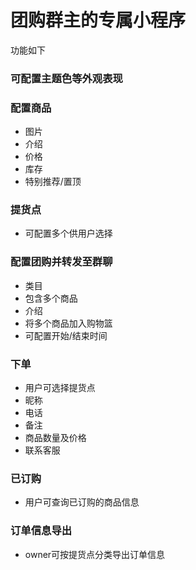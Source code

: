 # 团购群主的专属小程序

功能如下
### 可配置主题色等外观表现

### 配置商品
  - 图片
  - 介绍
  - 价格
  - 库存
  - 特别推荐/置顶

### 提货点
  - 可配置多个供用户选择

### 配置团购并转发至群聊
  - 类目
  - 包含多个商品
  - 介绍
  - 将多个商品加入购物篮
  - 可配置开始/结束时间

### 下单
  - 用户可选择提货点
  - 昵称
  - 电话
  - 备注
  - 商品数量及价格
  - 联系客服

### 已订购
  - 用户可查询已订购的商品信息

### 订单信息导出
  - owner可按提货点分类导出订单信息
